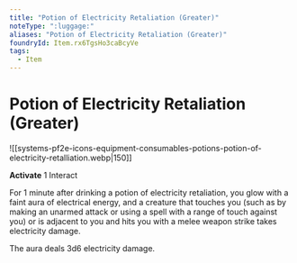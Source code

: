 ```yaml
---
title: "Potion of Electricity Retaliation (Greater)"
noteType: ":luggage:"
aliases: "Potion of Electricity Retaliation (Greater)"
foundryId: Item.rx6TgsHo3caBcyVe
tags:
  - Item
---
```


# Potion of Electricity Retaliation (Greater)
![[systems-pf2e-icons-equipment-consumables-potions-potion-of-electricity-retalliation.webp|150]]

**Activate** 1 Interact

For 1 minute after drinking a potion of electricity retaliation, you glow with a faint aura of electrical energy, and a creature that touches you (such as by making an unarmed attack or using a spell with a range of touch against you) or is adjacent to you and hits you with a melee weapon strike takes electricity damage.

The aura deals 3d6 electricity damage.
